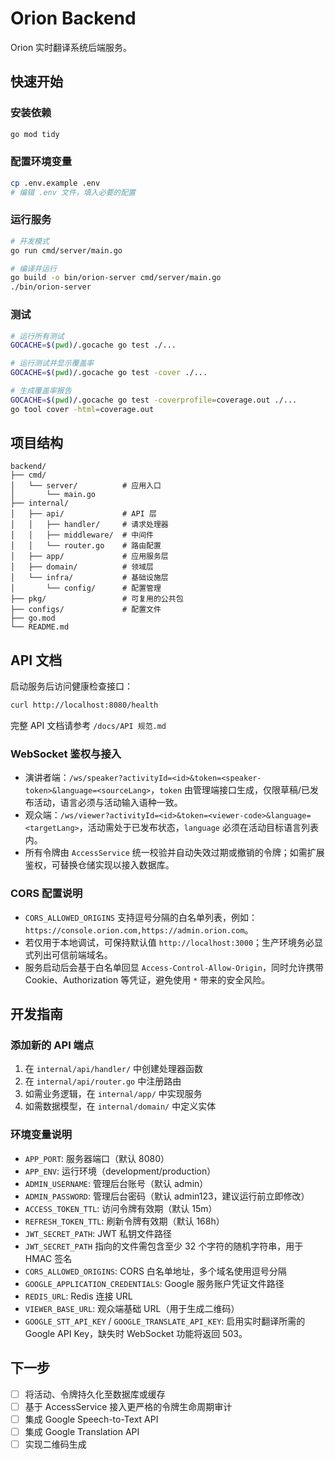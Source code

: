# Orion Backend

Orion 实时翻译系统后端服务。

## 快速开始

### 安装依赖

```bash
go mod tidy
```

### 配置环境变量

```bash
cp .env.example .env
# 编辑 .env 文件，填入必要的配置
```

### 运行服务

```bash
# 开发模式
go run cmd/server/main.go

# 编译并运行
go build -o bin/orion-server cmd/server/main.go
./bin/orion-server
```

### 测试

```bash
# 运行所有测试
GOCACHE=$(pwd)/.gocache go test ./...

# 运行测试并显示覆盖率
GOCACHE=$(pwd)/.gocache go test -cover ./...

# 生成覆盖率报告
GOCACHE=$(pwd)/.gocache go test -coverprofile=coverage.out ./...
go tool cover -html=coverage.out
```

## 项目结构

```
backend/
├── cmd/
│   └── server/          # 应用入口
│       └── main.go
├── internal/
│   ├── api/             # API 层
│   │   ├── handler/     # 请求处理器
│   │   ├── middleware/  # 中间件
│   │   └── router.go    # 路由配置
│   ├── app/             # 应用服务层
│   ├── domain/          # 领域层
│   └── infra/           # 基础设施层
│       └── config/      # 配置管理
├── pkg/                 # 可复用的公共包
├── configs/             # 配置文件
├── go.mod
└── README.md
```

## API 文档

启动服务后访问健康检查接口：

```bash
curl http://localhost:8080/health
```

完整 API 文档请参考 `/docs/API 规范.md`

### WebSocket 鉴权与接入

- 演讲者端：`/ws/speaker?activityId=<id>&token=<speaker-token>&language=<sourceLang>`，`token` 由管理端接口生成，仅限草稿/已发布活动，语言必须与活动输入语种一致。
- 观众端：`/ws/viewer?activityId=<id>&token=<viewer-code>&language=<targetLang>`，活动需处于已发布状态，`language` 必须在活动目标语言列表内。
- 所有令牌由 `AccessService` 统一校验并自动失效过期或撤销的令牌；如需扩展鉴权，可替换仓储实现以接入数据库。

### CORS 配置说明

- `CORS_ALLOWED_ORIGINS` 支持逗号分隔的白名单列表，例如：`https://console.orion.com,https://admin.orion.com`。
- 若仅用于本地调试，可保持默认值 `http://localhost:3000`；生产环境务必显式列出可信前端域名。
- 服务启动后会基于白名单回显 `Access-Control-Allow-Origin`，同时允许携带 Cookie、Authorization 等凭证，避免使用 `*` 带来的安全风险。

## 开发指南

### 添加新的 API 端点

1. 在 `internal/api/handler/` 中创建处理器函数
2. 在 `internal/api/router.go` 中注册路由
3. 如需业务逻辑，在 `internal/app/` 中实现服务
4. 如需数据模型，在 `internal/domain/` 中定义实体

### 环境变量说明

- `APP_PORT`: 服务器端口（默认 8080）
- `APP_ENV`: 运行环境（development/production）
- `ADMIN_USERNAME`: 管理后台账号（默认 admin）
- `ADMIN_PASSWORD`: 管理后台密码（默认 admin123，建议运行前立即修改）
- `ACCESS_TOKEN_TTL`: 访问令牌有效期（默认 15m）
- `REFRESH_TOKEN_TTL`: 刷新令牌有效期（默认 168h）
- `JWT_SECRET_PATH`: JWT 私钥文件路径
- `JWT_SECRET_PATH` 指向的文件需包含至少 32 个字符的随机字符串，用于 HMAC 签名
- `CORS_ALLOWED_ORIGINS`: CORS 白名单地址，多个域名使用逗号分隔
- `GOOGLE_APPLICATION_CREDENTIALS`: Google 服务账户凭证文件路径
- `REDIS_URL`: Redis 连接 URL
- `VIEWER_BASE_URL`: 观众端基础 URL（用于生成二维码）
- `GOOGLE_STT_API_KEY` / `GOOGLE_TRANSLATE_API_KEY`: 启用实时翻译所需的 Google API Key，缺失时 WebSocket 功能将返回 503。

## 下一步

- [ ] 将活动、令牌持久化至数据库或缓存
- [ ] 基于 AccessService 接入更严格的令牌生命周期审计
- [ ] 集成 Google Speech-to-Text API
- [ ] 集成 Google Translation API
- [ ] 实现二维码生成
